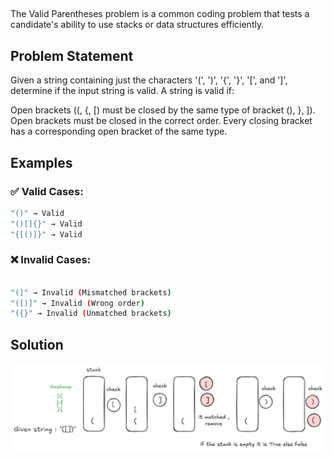##

The Valid Parentheses problem is a common coding problem that tests a candidate's ability to use stacks or data structures efficiently.

## Problem Statement

Given a string containing just the characters '(', ')', '{', '}', '[', and ']', determine if the input string is valid. A string is valid if:

Open brackets ((, {, [) must be closed by the same type of bracket (), }, ]).
Open brackets must be closed in the correct order.
Every closing bracket has a corresponding open bracket of the same type.

## Examples

### ✅ Valid Cases:

```bash
"()" → Valid
"()[]{}" → Valid
"{[()]}" → Valid
```

### ❌ Invalid Cases:

```bash

"(]" → Invalid (Mismatched brackets)
"([)]" → Invalid (Wrong order)
"({}" → Invalid (Unmatched brackets)

```

## Solution

![alt text](image.png)
